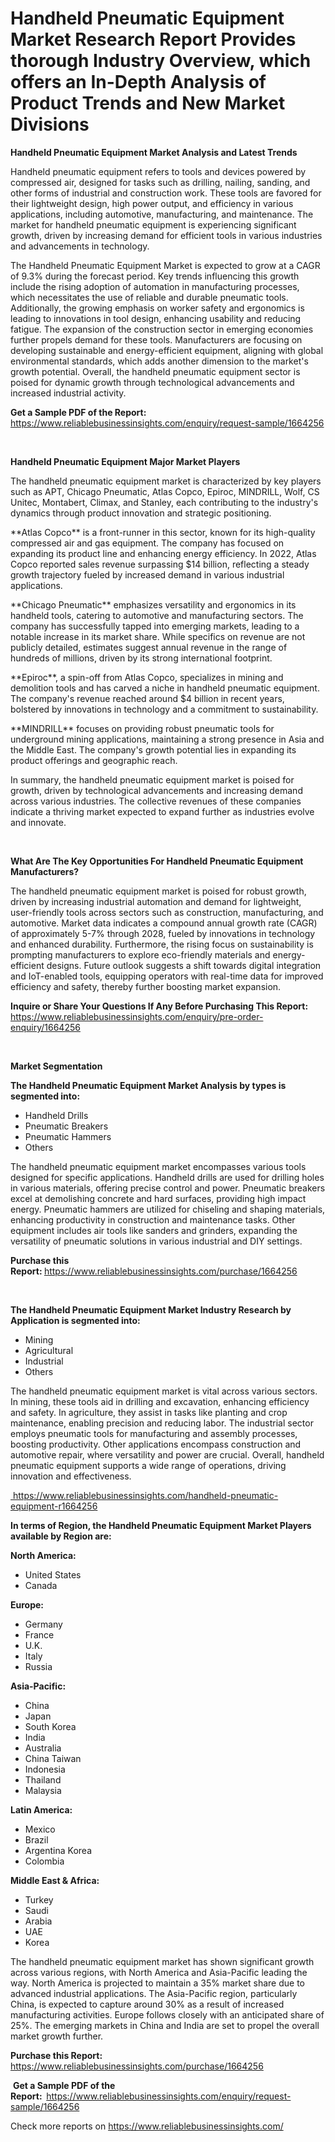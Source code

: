 <p><h1>Handheld Pneumatic Equipment Market Research Report Provides thorough Industry Overview, which offers an In-Depth Analysis of Product Trends and New Market Divisions</h1></p><p><strong>Handheld Pneumatic Equipment Market Analysis and Latest Trends</strong></p>
<p><p>Handheld pneumatic equipment refers to tools and devices powered by compressed air, designed for tasks such as drilling, nailing, sanding, and other forms of industrial and construction work. These tools are favored for their lightweight design, high power output, and efficiency in various applications, including automotive, manufacturing, and maintenance. The market for handheld pneumatic equipment is experiencing significant growth, driven by increasing demand for efficient tools in various industries and advancements in technology. </p><p>The Handheld Pneumatic Equipment Market is expected to grow at a CAGR of 9.3% during the forecast period. Key trends influencing this growth include the rising adoption of automation in manufacturing processes, which necessitates the use of reliable and durable pneumatic tools. Additionally, the growing emphasis on worker safety and ergonomics is leading to innovations in tool design, enhancing usability and reducing fatigue. The expansion of the construction sector in emerging economies further propels demand for these tools. Manufacturers are focusing on developing sustainable and energy-efficient equipment, aligning with global environmental standards, which adds another dimension to the market's growth potential. Overall, the handheld pneumatic equipment sector is poised for dynamic growth through technological advancements and increased industrial activity.</p></p>
<p><strong>Get a Sample PDF of the Report:&nbsp;</strong> <a href="https://www.reliablebusinessinsights.com/enquiry/request-sample/1664256?utm_campaign=3455&utm_medium=2&utm_source=Github&utm_content=ia&utm_term=23032025&utm_id=handheld-pneumatic-equipment">https://www.reliablebusinessinsights.com/enquiry/request-sample/1664256</a></p>
<p>&nbsp;</p>
<p><strong>Handheld Pneumatic Equipment Major Market Players</strong></p>
<p><p>The handheld pneumatic equipment market is characterized by key players such as APT, Chicago Pneumatic, Atlas Copco, Epiroc, MINDRILL, Wolf, CS Unitec, Montabert, Climax, and Stanley, each contributing to the industry's dynamics through product innovation and strategic positioning.</p><p>**Atlas Copco** is a front-runner in this sector, known for its high-quality compressed air and gas equipment. The company has focused on expanding its product line and enhancing energy efficiency. In 2022, Atlas Copco reported sales revenue surpassing $14 billion, reflecting a steady growth trajectory fueled by increased demand in various industrial applications.</p><p>**Chicago Pneumatic** emphasizes versatility and ergonomics in its handheld tools, catering to automotive and manufacturing sectors. The company has successfully tapped into emerging markets, leading to a notable increase in its market share. While specifics on revenue are not publicly detailed, estimates suggest annual revenue in the range of hundreds of millions, driven by its strong international footprint.</p><p>**Epiroc**, a spin-off from Atlas Copco, specializes in mining and demolition tools and has carved a niche in handheld pneumatic equipment. The company's revenue reached around $4 billion in recent years, bolstered by innovations in technology and a commitment to sustainability.</p><p>**MINDRILL** focuses on providing robust pneumatic tools for underground mining applications, maintaining a strong presence in Asia and the Middle East. The company's growth potential lies in expanding its product offerings and geographic reach.</p><p>In summary, the handheld pneumatic equipment market is poised for growth, driven by technological advancements and increasing demand across various industries. The collective revenues of these companies indicate a thriving market expected to expand further as industries evolve and innovate.</p></p>
<p>&nbsp;</p>
<p><strong>What Are The Key Opportunities For Handheld Pneumatic Equipment Manufacturers?</strong></p>
<p><p>The handheld pneumatic equipment market is poised for robust growth, driven by increasing industrial automation and demand for lightweight, user-friendly tools across sectors such as construction, manufacturing, and automotive. Market data indicates a compound annual growth rate (CAGR) of approximately 5-7% through 2028, fueled by innovations in technology and enhanced durability. Furthermore, the rising focus on sustainability is prompting manufacturers to explore eco-friendly materials and energy-efficient designs. Future outlook suggests a shift towards digital integration and IoT-enabled tools, equipping operators with real-time data for improved efficiency and safety, thereby further boosting market expansion.</p></p>
<p><strong>Inquire or Share Your Questions If Any Before Purchasing This Report:</strong> <a href="https://www.reliablebusinessinsights.com/enquiry/pre-order-enquiry/1664256?utm_campaign=3455&utm_medium=2&utm_source=Github&utm_content=ia&utm_term=23032025&utm_id=handheld-pneumatic-equipment">https://www.reliablebusinessinsights.com/enquiry/pre-order-enquiry/1664256</a></p>
<p>&nbsp;</p>
<p><strong>Market Segmentation</strong></p>
<p><strong>The Handheld Pneumatic Equipment Market Analysis by types is segmented into:</strong></p>
<p><ul><li>Handheld Drills</li><li>Pneumatic Breakers</li><li>Pneumatic Hammers</li><li>Others</li></ul></p>
<p><p>The handheld pneumatic equipment market encompasses various tools designed for specific applications. Handheld drills are used for drilling holes in various materials, offering precise control and power. Pneumatic breakers excel at demolishing concrete and hard surfaces, providing high impact energy. Pneumatic hammers are utilized for chiseling and shaping materials, enhancing productivity in construction and maintenance tasks. Other equipment includes air tools like sanders and grinders, expanding the versatility of pneumatic solutions in various industrial and DIY settings.</p></p>
<p><strong>Purchase this Report:&nbsp;</strong><a href="https://www.reliablebusinessinsights.com/purchase/1664256?utm_campaign=3455&utm_medium=2&utm_source=Github&utm_content=ia&utm_term=23032025&utm_id=handheld-pneumatic-equipment">https://www.reliablebusinessinsights.com/purchase/1664256</a></p>
<p>&nbsp;</p>
<p><strong>The Handheld Pneumatic Equipment Market Industry Research by Application is segmented into:</strong></p>
<p><ul><li>Mining</li><li>Agricultural</li><li>Industrial</li><li>Others</li></ul></p>
<p><p>The handheld pneumatic equipment market is vital across various sectors. In mining, these tools aid in drilling and excavation, enhancing efficiency and safety. In agriculture, they assist in tasks like planting and crop maintenance, enabling precision and reducing labor. The industrial sector employs pneumatic tools for manufacturing and assembly processes, boosting productivity. Other applications encompass construction and automotive repair, where versatility and power are crucial. Overall, handheld pneumatic equipment supports a wide range of operations, driving innovation and effectiveness.</p></p>
<p><a href="https://www.reliablebusinessinsights.com/handheld-pneumatic-equipment-r1664256?utm_campaign=3455&utm_medium=2&utm_source=Github&utm_content=ia&utm_term=23032025&utm_id=handheld-pneumatic-equipment">&nbsp;https://www.reliablebusinessinsights.com/handheld-pneumatic-equipment-r1664256</a></p>
<p><strong>In terms of Region, the Handheld Pneumatic Equipment Market Players available by Region are:</strong></p>
<p>
    <p> <strong> North America: </strong>
        <ul>
            <li>United States</li>
            <li>Canada</li>
        </ul>
        </p> 
    <p> <strong> Europe: </strong>
        <ul>
            <li>Germany</li>
            <li>France</li>
            <li>U.K.</li>
            <li>Italy</li>
            <li>Russia</li>
        </ul>
        </p> 
    <p> <strong> Asia-Pacific: </strong>
        <ul>
            <li>China</li>
            <li>Japan</li>
            <li>South Korea</li>
            <li>India</li>
            <li>Australia</li>
            <li>China Taiwan</li>
            <li>Indonesia</li>
            <li>Thailand</li>
            <li>Malaysia</li>
        </ul>
        </p> 
    <p> <strong> Latin America: </strong>
        <ul>
            <li>Mexico</li>
            <li>Brazil</li>
            <li>Argentina Korea</li>
            <li>Colombia</li>
        </ul>
        </p> 
    <p> <strong> Middle East & Africa: </strong>
        <ul>
            <li>Turkey</li>
            <li>Saudi</li>
            <li>Arabia</li>
            <li>UAE</li>
            <li>Korea</li>
        </ul>
    </p>
    </p>
<p><p>The handheld pneumatic equipment market has shown significant growth across various regions, with North America and Asia-Pacific leading the way. North America is projected to maintain a 35% market share due to advanced industrial applications. The Asia-Pacific region, particularly China, is expected to capture around 30% as a result of increased manufacturing activities. Europe follows closely with an anticipated share of 25%. The emerging markets in China and India are set to propel the overall market growth further.</p></p>
<p><strong>Purchase this Report: </strong><a href="https://www.reliablebusinessinsights.com/purchase/1664256?utm_campaign=3455&utm_medium=2&utm_source=Github&utm_content=ia&utm_term=23032025&utm_id=handheld-pneumatic-equipment">https://www.reliablebusinessinsights.com/purchase/1664256</a></p>
<p>&nbsp;<strong>Get a Sample PDF of the Report:&nbsp;&nbsp;</strong><a href="https://www.reliablebusinessinsights.com/enquiry/request-sample/1664256?utm_campaign=3455&utm_medium=2&utm_source=Github&utm_content=ia&utm_term=23032025&utm_id=handheld-pneumatic-equipment">https://www.reliablebusinessinsights.com/enquiry/request-sample/1664256</a></p>
<p><strong></strong></p>
<p>Check more reports on <a href="https://www.reliablebusinessinsights.com/?utm_campaign=3455&utm_medium=2&utm_source=Github&utm_content=ia&utm_term=23032025&utm_id=handheld-pneumatic-equipment">https://www.reliablebusinessinsights.com/</a></p>